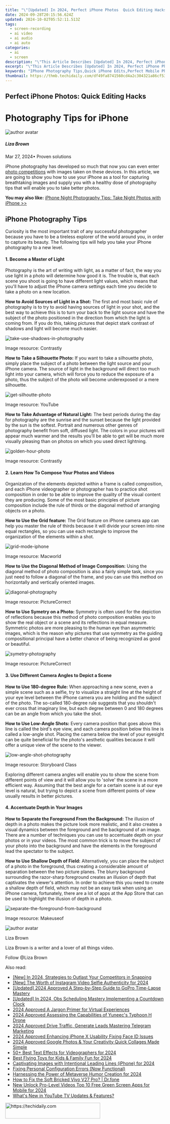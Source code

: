 ```yaml
---
title: "\"[Updated] In 2024, Perfect iPhone Photos  Quick Editing Hacks\""
date: 2024-09-28T20:15:56.624Z
updated: 2024-10-02T05:52:11.513Z
tags: 
  - screen-recording
  - ai video
  - ai audio
  - ai auto
categories: 
  - ai
  - screen
description: "\"This Article Describes [Updated] In 2024, Perfect iPhone Photos: Quick Editing Hacks\""
excerpt: "\"This Article Describes [Updated] In 2024, Perfect iPhone Photos: Quick Editing Hacks\""
keywords: "IPhone Photography Tips,Quick iPhone Edits,Perfect Mobile Photo,Easy iPhone Picture Enhancement,Ultimate iPhone Edit Tricks,Best iPhone Image Correction,Swift iPhone Image Improvement"
thumbnail: https://thmb.techidaily.com/df49fa8741560cd4a2c304321a86cf5312094c2923c9c82c5634adc9a69e6807.jpg
---
```


## Perfect iPhone Photos: Quick Editing Hacks

# Photography Tips for iPhone

![author avatar](https://lh5.googleusercontent.com/-AIMmjowaFs4/AAAAAAAAAAI/AAAAAAAAABc/Y5UmwDaI7HU/s250-c-k/photo.jpg)

##### Liza Brown

 Mar 27, 2024• Proven solutions

 iPhone photography has developed so much that now you can even enter [photo competitions](https://www.ippawards.com/) with images taken on these devices. In this article, we are going to show you how to use your iPhone as a tool for capturing breathtaking images and supply you with a healthy dose of photography tips that will enable you to take better photos.

**You may also like:** [iPhone Night Photography Tips: Take Night Photos with iPhone >>](https://tools.techidaily.com/wondershare/filmora/download/)

## iPhone Photography Tips

 Curiosity is the most important trait of any successful photographer because you have to be a tireless explorer of the world around you, in order to capture its beauty. The following tips will help you take your iPhone photography to a new level.

#### 1\.  Become a Master of Light

 Photography is the art of writing with light, as a matter of fact, the way you use light in a photo will determine how good it is. The trouble is, that each scene you shoot is going to have different light values, which means that you'll have to adjust the iPhone camera settings each time you decide to take a photo on a new location.

**How to Avoid Sources of Light in a Shot:** The first and most basic rule of photography is to try to avoid having sources of light in your shot, and the best way to achieve this is to turn your back to the light source and have the subject of the photo positioned in the direction from which the light is coming from. If you do this, taking pictures that depict stark contrast of shadows and light will become much easier.

![take-use-shadows-in-photography](https://images.wondershare.com/filmora/article-images/take-use-shadows-in-photography.jpg)

 Image resource: Contrastly

**How to Take a Silhouette Photo:** If you want to take a silhouette photo, simply place the subject of a photo between the light source and your iPhone camera. The source of light in the background will direct too much light into your camera, which will force you to reduce the exposure of a photo, thus the subject of the photo will become underexposed or a mere silhouette.

![get-silhoutte-photo](https://images.wondershare.com/filmora/article-images/get-silhoutte-photo.jpg)

 Image resource: YouTube

**How to Take Advantage of Natural Light:** The best periods during the day for photography are the sunrise and the sunset because the light provided by the sun is the softest. Portrait and numerous other genres of photography benefit from soft, diffused light. The colors in your pictures will appear much warmer and the results you'll be able to get will be much more visually pleasing than on photos on which you used direct lightning.

![golden-hour-photo](https://images.wondershare.com/filmora/article-images/golden-hour-photo.jpg)

 Image resource: Contrastly

#### 2\.  Learn How To Compose Your Photos and Videos

 Organization of the elements depicted within a frame is called composition, and each iPhone videographer or photographer has to practice shot composition in order to be able to improve the quality of the visual content they are producing. Some of the most basic principles of picture composition include the rule of thirds or the diagonal method of arranging objects on a photo.

**How to Use the Grid feature:** The Grid feature on iPhone camera app can help you master the rule of thirds because it will divide your screen into nine equal rectangles, so you can use each rectangle to improve the organization of the elements within a shot.

![grid-mode-iphone](https://images.wondershare.com/filmora/article-images/grid-mode-iphone.jpg)

 Image resource: Macworld

**How to Use the Diagonal Method of Image Composition:** Using the diagonal method of photo composition is also a fairly simple task, since you just need to follow a diagonal of the frame, and you can use this method on horizontally and vertically oriented images.

![diagonal-photography](https://images.wondershare.com/filmora/article-images/diagonal-photography.jpg)

 Image resource: PictureCorrect

**How to Use Symetry on a Photo:** Symmetry is often used for the depiction of reflections because this method of photo composition enables you to show the real object or a scene and its reflections in equal measure. Symmetric photos are more pleasing to the human eye than asymmetric images, which is the reason why pictures that use symmetry as the guiding compositional principal have a better chance of being recognized as good or beautiful.

![symetry-photography](https://images.wondershare.com/filmora/article-images/symetry-photography.jpg)

 Image resource: PictureCorrect

#### 3\.  Use Different Camera Angles to Depict a Scene

**How to Use 180-degree Rule:** When approaching a new scene, even a simple scene such as a selfie, try to visualize a straight line at the height of your eye level between the iPhone camera you are holding and the subject of the photo. The so-called 180-degree rule suggests that you shouldn't ever cross that imaginary line, but each degree between 0 and 180 degrees can be an angle from which you take the shot.

**How to Use Low-Angle Shots:** Every camera position that goes above this line is called the bird's eye view, and each camera position below this line is called a low-angle shot. Placing the camera below the level of your eyesight can be quite beneficial for the photo's aesthetic qualities because it will offer a unique view of the scene to the viewer.

![low-angle-shot-photography](https://images.wondershare.com/filmora/article-images/low-angle-shot-photography.jpg)

 Image resource: Storyboard Class

 Exploring different camera angles will enable you to show the scene from different points of view and it will allow you to 'solve' the scene in a more efficient way. Assuming that the best angle for a certain scene is at our eye level is natural, but trying to depict a scene from different points of view usually results in better pictures.

#### 4\.  Accentuate Depth in Your Images

**How to Separate the Foreground From the Background:** The illusion of depth in a photo makes the picture look more realistic, and it also creates a visual dynamics between the foreground and the background of an image. There are a number of techniques you can use to accentuate depth on your photos or in your videos. The most common trick is to move the subject of your photo into the background and have the elements in the foreground lead the spectator to the subject.

 **How to Use Shallow Depth of Field:** Alternatively, you can place the subject of a photo in the foreground, thus creating a considerable amount of separation between the two picture planes. The blurry background surrounding the razor-sharp foreground creates an illusion of depth that captivates the viewer's attention. In order to achieve this you need to create a shallow depth of field, which may not be an easy task when using an iPhone camera, fortunately, there are a lot of apps at the App Store that can be used to highlight the illusion of depth in a photo.

![separate-the-foreground-from-background](https://images.wondershare.com/filmora/article-images/separate-the-foreground-from-background.jpg)

 Image resource: Makeuseof

![author avatar](https://lh5.googleusercontent.com/-AIMmjowaFs4/AAAAAAAAAAI/AAAAAAAAABc/Y5UmwDaI7HU/s250-c-k/photo.jpg)

Liza Brown

Liza Brown is a writer and a lover of all things video.

Follow @Liza Brown


<ins class="adsbygoogle"
     style="display:block"
     data-ad-format="autorelaxed"
     data-ad-client="ca-pub-7571918770474297"
     data-ad-slot="1223367746"></ins>



<ins class="adsbygoogle"
     style="display:block"
     data-ad-client="ca-pub-7571918770474297"
     data-ad-slot="8358498916"
     data-ad-format="auto"
     data-full-width-responsive="true"></ins>


<span class="atpl-alsoreadstyle">Also read:</span>
<div><ul>
<li><a href="https://snapchat-videos.techidaily.com/new-in-2024-strategies-to-outlast-your-competitors-in-snapping/"><u>[New] In 2024, Strategies to Outlast Your Competitors in Snapping</u></a></li>
<li><a href="https://instagram-video-recordings.techidaily.com/new-the-worth-of-instagram-video-selfie-authenticity-for-2024/"><u>[New] The Worth of Instagram Video Selfie Authenticity for 2024</u></a></li>
<li><a href="https://fox-info.techidaily.com/updated-2024-approved-a-step-by-step-guide-to-gopro-time-lapse-mastery/"><u>[Updated] 2024 Approved A Step-by-Step Guide to GoPro Time-Lapse Mastery</u></a></li>
<li><a href="https://screen-recording.techidaily.com/updated-in-2024-obs-scheduling-mastery-implementing-a-countdown-clock/"><u>[Updated] In 2024, Obs Scheduling Mastery Implementing a Countdown Clock</u></a></li>
<li><a href="https://article-helps.techidaily.com/2024-approved-a-jargon-primer-for-virtual-experiences/"><u>2024 Approved A Jargon Primer for Virtual Experiences</u></a></li>
<li><a href="https://article-helps.techidaily.com/2024-approved-assessing-the-capabilities-of-yuneecs-typhoon-h-drone/"><u>2024 Approved Assessing the Capabilities of Yuneec's Typhoon H Drone</u></a></li>
<li><a href="https://article-helps.techidaily.com/2024-approved-drive-traffic-generate-leads-mastering-telegram-marketing/"><u>2024 Approved Drive Traffic, Generate Leads Mastering Telegram Marketing</u></a></li>
<li><a href="https://article-helps.techidaily.com/2024-approved-enhancing-iphone-x-usability-fixing-face-id-issues/"><u>2024 Approved Enhancing iPhone X Usability Fixing Face ID Issues</u></a></li>
<li><a href="https://article-helps.techidaily.com/2024-approved-google-photos-and-your-creativity-quick-collages-made-simple/"><u>2024 Approved Google Photos & Your Creativity Quick Collages Made Simple</u></a></li>
<li><a href="https://article-helps.techidaily.com/50plus-best-text-effects-for-videographers-for-2024/"><u>50+ Best Text Effects for Videographers for 2024</u></a></li>
<li><a href="https://article-helps.techidaily.com/best-flying-toys-for-kids-and-family-fun-for-2024/"><u>Best Flying Toys for Kids & Family Fun for 2024</u></a></li>
<li><a href="https://article-helps.techidaily.com/captivating-images-with-intentional-leading-lines-iphone-for-2024/"><u>Captivating Images with Intentional Leading Lines (iPhone) for 2024</u></a></li>
<li><a href="https://win-howtos.techidaily.com/fixing-personal-configuration-errors-now-functional/"><u>Fixing Personal Configuration Errors (Now Functional)</u></a></li>
<li><a href="https://vp-tips.techidaily.com/harnessing-the-power-of-metaverse-humor-creation-for-2024/"><u>Harnessing the Power of Metaverse Humor Creation for 2024</u></a></li>
<li><a href="https://howto.techidaily.com/how-to-fix-the-soft-bricked-vivo-v27-pro-drfone-by-drfone-fix-android-problems-fix-android-problems/"><u>How to Fix the Soft Bricked Vivo V27 Pro? | Dr.fone</u></a></li>
<li><a href="https://smart-video-editing.techidaily.com/new-unlock-pro-level-videos-top-10-free-green-screen-apps-for-mobile-for-2024/"><u>New Unlock Pro-Level Videos Top 10 Free Green Screen Apps for Mobile for 2024</u></a></li>
<li><a href="https://youtube-webster.techidaily.com/-new-in-youtube-tv-updates-and-features/"><u>What's New in YouTube TV Updates & Features?</u></a></li>
</ul></div>

<!-- affiliate ads begin -->
<a href="https://25home.pxf.io/c/5597632/2148642/16836" target="_top" id="2148642">
  <img src="//a.impactradius-go.com/display-ad/16836-2148642" border="0" alt="https://techidaily.com" width="300" height="50"/>
</a>
<img height="0" width="0" src="https://25home.pxf.io/i/5597632/2148642/16836" style="position:absolute;visibility:hidden;" border="0" />
<!-- affiliate ads end -->

